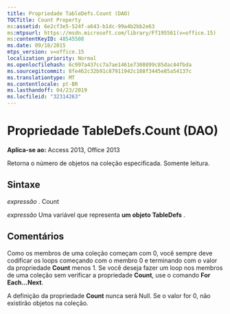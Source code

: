 ```yaml
---
title: Propriedade TableDefs.Count (DAO)
TOCTitle: Count Property
ms:assetid: 6e2cf3e5-524f-a643-b1dc-99a4b2bb2e63
ms:mtpsurl: https://msdn.microsoft.com/library/Ff195561(v=office.15)
ms:contentKeyID: 48545508
ms.date: 09/18/2015
mtps_version: v=office.15
localization_priority: Normal
ms.openlocfilehash: 6c997a437cc7a7ae1461e7308899c85dac44fbda
ms.sourcegitcommit: 8fe462c32b91c87911942c188f3445e85a54137c
ms.translationtype: MT
ms.contentlocale: pt-BR
ms.lasthandoff: 04/23/2019
ms.locfileid: "32314263"
---
```

# <a name="tabledefscount-property-dao"></a>Propriedade TableDefs.Count (DAO)


**Aplica-se ao:** Access 2013, Office 2013

Retorna o número de objetos na coleção especificada. Somente leitura.

## <a name="syntax"></a>Sintaxe

*expressão* . Count

*expressão* Uma variável que representa **um objeto TableDefs** .

## <a name="remarks"></a>Comentários

Como os membros de uma coleção começam com 0, você sempre deve codificar os loops começando com o membro 0 e terminando com o valor da propriedade **Count** menos 1. Se você deseja fazer um loop nos membros de uma coleção sem verificar a propriedade **Count**, use o comando **For Each...Next**.

A definição da propriedade **Count** nunca será Null. Se o valor for 0, não existirão objetos na coleção.

